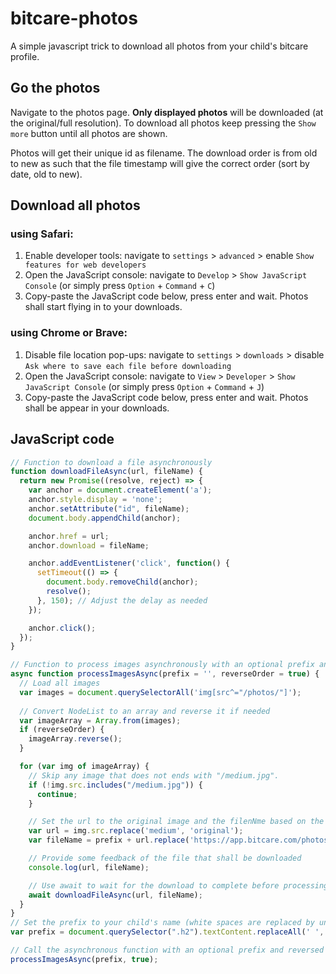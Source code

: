 # bitcare-photos
A simple javascript trick to download all photos from your child's bitcare profile.

## Go the photos
Navigate to the photos page. **Only displayed photos** will be downloaded (at the original/full resolution). 
To download all photos keep pressing the `Show more` button until all photos are shown.

Photos will get their unique id as filename. 
The download order is from old to new as such that the file timestamp will give the correct order (sort by date, old to new).

## Download all photos

### using Safari:
1. Enable developer tools: navigate to `settings` > `advanced` > enable `Show features for web developers`
2. Open the JavaScript console: navigate to `Develop` > `Show JavaScript Console` (or simply press `Option` + `Command` + `C`)
3. Copy-paste the JavaScript code below, press enter and wait. Photos shall start flying in to your downloads.

### using Chrome or Brave:
1. Disable file location pop-ups: navigate to `settings` > `downloads` > disable `Ask where to save each file before downloading`
2. Open the JavaScript console: navigate to `View` > `Developer` > `Show JavaScript Console` (or simply press `Option` + `Command` + `J`)
3. Copy-paste the JavaScript code below, press enter and wait. Photos shall be appear in your downloads.

## JavaScript code
```javascript
// Function to download a file asynchronously
function downloadFileAsync(url, fileName) {
  return new Promise((resolve, reject) => {
    var anchor = document.createElement('a');
    anchor.style.display = 'none';
    anchor.setAttribute("id", fileName);
    document.body.appendChild(anchor);

    anchor.href = url;
    anchor.download = fileName;

    anchor.addEventListener('click', function() {
      setTimeout(() => {
        document.body.removeChild(anchor);
        resolve();
      }, 150); // Adjust the delay as needed
    });

    anchor.click();
  });
}

// Function to process images asynchronously with an optional prefix and reversed order
async function processImagesAsync(prefix = '', reverseOrder = true) {
  // Load all images
  var images = document.querySelectorAll('img[src^="/photos/"]');
  
  // Convert NodeList to an array and reverse it if needed
  var imageArray = Array.from(images);
  if (reverseOrder) {
    imageArray.reverse();
  }

  for (var img of imageArray) {
    // Skip any image that does not ends with "/medium.jpg".
    if (!img.src.includes("/medium.jpg")) {
      continue;
    }

    // Set the url to the original image and the filenNme based on the numeric part of the url
    var url = img.src.replace('medium', 'original');
    var fileName = prefix + url.replace('https://app.bitcare.com/photos/', '').replace('/original', '');

    // Provide some feedback of the file that shall be downloaded
    console.log(url, fileName);

    // Use await to wait for the download to complete before processing the next image
    await downloadFileAsync(url, fileName);
  }
}
// Set the prefix to your child's name (white spaces are replaced by underscores).
var prefix = document.querySelector(".h2").textContent.replaceAll(' ', '_') + '_';

// Call the asynchronous function with an optional prefix and reversed order
processImagesAsync(prefix, true);
```
